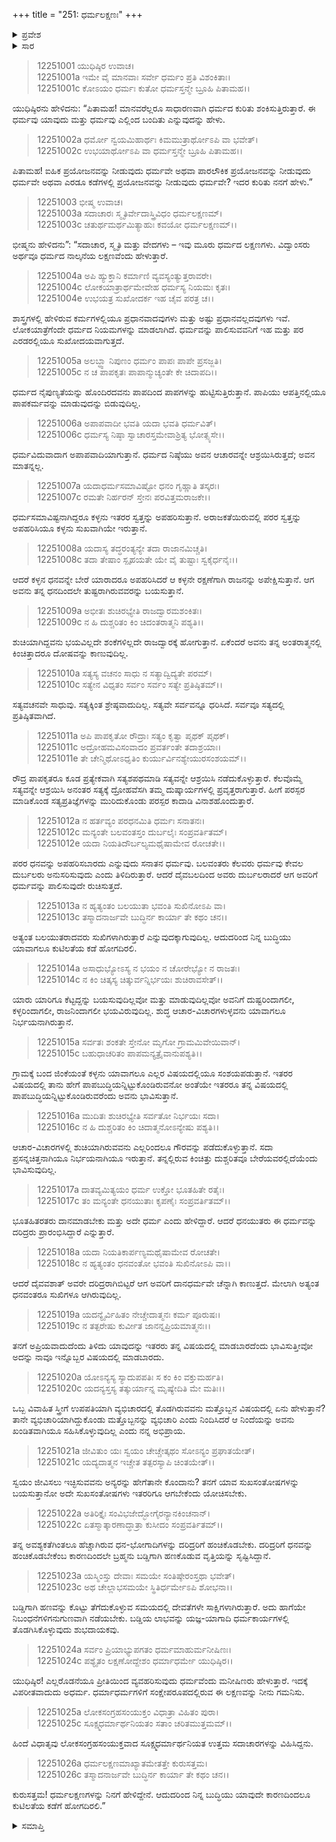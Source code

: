 +++
title = "251: ಧರ್ಮಲಕ್ಷಣಃ"
+++

<details><summary>ಪ್ರವೇಶ</summary>


।।   ಓಂ ಓಂ ನಮೋ ನಾರಾಯಣಾಯ।।   ಶ್ರೀ ವೇದವ್ಯಾಸಾಯ ನಮಃ ।।

ಶ್ರೀ ಕೃಷ್ಣದ್ವೈಪಾಯನ ವೇದವ್ಯಾಸ ವಿರಚಿತ  

**ಶ್ರೀ ಮಹಾಭಾರತ**

**ಶಾಂತಿ ಪರ್ವ**

**ಮೋಕ್ಷಧರ್ಮ ಪರ್ವ**

**ಅಧ್ಯಾಯ 251**


</details>

<details><summary>ಸಾರ</summary>

ಧರ್ಮಾಧರ್ಮಗಳ ಸ್ವರೂಪ ನಿರ್ಣಯ (1-26).


</details>


> 12251001 ಯುಧಿಷ್ಠಿರ ಉವಾಚ।  
12251001a ಇಮೇ ವೈ ಮಾನವಾಃ ಸರ್ವೇ ಧರ್ಮಂ ಪ್ರತಿ ವಿಶಂಕಿತಾಃ।  
12251001c ಕೋಽಯಂ ಧರ್ಮಃ ಕುತೋ ಧರ್ಮಸ್ತನ್ಮೇ ಬ್ರೂಹಿ ಪಿತಾಮಹ।।

ಯುಧಿಷ್ಠಿರನು ಹೇಳಿದನು: “ಪಿತಾಮಹ! ಮಾನವರೆಲ್ಲರೂ ಸಾಧಾರಣವಾಗಿ ಧರ್ಮದ ಕುರಿತು ಶಂಕಿಸುತ್ತಿರುತ್ತಾರೆ. ಈ ಧರ್ಮವು ಯಾವುದು ಮತ್ತು ಧರ್ಮವು ಎಲ್ಲಿಂದ ಬಂದಿತು ಎನ್ನುವುದನ್ನು ಹೇಳು.

> 12251002a ಧರ್ಮೋ ನ್ವಯಮಿಹಾರ್ಥಃ ಕಿಮಮುತ್ರಾರ್ಥೋಽಪಿ ವಾ ಭವೇತ್।  
12251002c ಉಭಯಾರ್ಥೋಽಪಿ ವಾ ಧರ್ಮಸ್ತನ್ಮೇ ಬ್ರೂಹಿ ಪಿತಾಮಹ।।

ಪಿತಾಮಹ! ಐಹಿಕ ಪ್ರಯೋಜನವನ್ನು ನೀಡುವುದು ಧರ್ಮವೇ ಅಥವಾ ಪಾರಲೌಕಿಕ ಪ್ರಯೋಜನವನ್ನು ನೀಡುವುದು ಧರ್ಮವೇ ಅಥವಾ ಎರಡೂ ಕಡೆಗಳಲ್ಲಿ ಪ್ರಯೋಜನವನ್ನು ನೀಡುವುದು ಧರ್ಮವೇ? ಇದರ ಕುರಿತು ನನಗೆ ಹೇಳು.”

> 12251003 ಭೀಷ್ಮ ಉವಾಚ।  
12251003a ಸದಾಚಾರಃ ಸ್ಮೃತಿರ್ವೇದಾಸ್ತ್ರಿವಿಧಂ ಧರ್ಮಲಕ್ಷಣಮ್।  
12251003c ಚತುರ್ಥಮರ್ಥಮಿತ್ಯಾಹುಃ ಕವಯೋ ಧರ್ಮಲಕ್ಷಣಮ್।।

ಭೀಷ್ಮನು ಹೇಳಿದನು”: “ಸದಾಚಾರ, ಸ್ಮೃತಿ ಮತ್ತು ವೇದಗಳು – ಇವು ಮೂರು ಧರ್ಮದ ಲಕ್ಷಣಗಳು. ವಿದ್ವಾಂಸರು ಅರ್ಥವೂ ಧರ್ಮದ ನಾಲ್ಕನೆಯ ಲಕ್ಷಣವೆಂದು ಹೇಳುತ್ತಾರೆ.

> 12251004a ಅಪಿ ಹ್ಯುಕ್ತಾನಿ ಕರ್ಮಾಣಿ ವ್ಯವಸ್ಯಂತ್ಯುತ್ತರಾವರೇ।  
12251004c ಲೋಕಯಾತ್ರಾರ್ಥಮೇವೇಹ ಧರ್ಮಸ್ಯ ನಿಯಮಃ ಕೃತಃ।  
12251004e ಉಭಯತ್ರ ಸುಖೋದರ್ಕ ಇಹ ಚೈವ ಪರತ್ರ ಚ।।

ಶಾಸ್ತ್ರಗಳಲ್ಲಿ ಹೇಳಿರುವ ಕರ್ಮಗಳಲ್ಲಿಯೂ ಪ್ರಧಾನವಾದವುಗಳು ಮತ್ತು ಅಷ್ಟು ಪ್ರಧಾನವಲ್ಲದವುಗಳು ಇವೆ. ಲೋಕಯಾತ್ರೆಗೆಂದೇ ಧರ್ಮದ ನಿಯಮಗಳನ್ನು ಮಾಡಲಾಗಿದೆ. ಧರ್ಮವನ್ನು ಪಾಲಿಸುವವನಿಗೆ ಇಹ ಮತ್ತು ಪರ ಎರಡರಲ್ಲಿಯೂ ಸುಖೋದಯವಾಗುತ್ತದೆ.

> 12251005a ಅಲಬ್ಧ್ವಾ ನಿಪುಣಂ ಧರ್ಮಂ ಪಾಪಃ ಪಾಪೇ ಪ್ರಸಜ್ಜತಿ।  
12251005c ನ ಚ ಪಾಪಕೃತಃ ಪಾಪಾನ್ಮುಚ್ಯಂತೇ ಕೇ ಚಿದಾಪದಿ।।

ಧರ್ಮದ ನೈಪುಣ್ಯತೆಯನ್ನು ಹೊಂದಿರದವನು ಪಾಪದಿಂದ ಪಾಪಗಳನ್ನು ಹುಟ್ಟಿಸುತ್ತಿರುತ್ತಾನೆ. ಪಾಪಿಯು ಆಪತ್ತಿನಲ್ಲಿಯೂ ಪಾಪಕರ್ಮವನ್ನು ಮಾಡುವುದನ್ನು ಬಿಡುವುದಿಲ್ಲ.

> 12251006a ಅಪಾಪವಾದೀ ಭವತಿ ಯದಾ ಭವತಿ ಧರ್ಮವಿತ್।  
12251006c ಧರ್ಮಸ್ಯ ನಿಷ್ಠಾ ಸ್ವಾಚಾರಸ್ತಮೇವಾಶ್ರಿತ್ಯ ಭೋತ್ಸ್ಯಸೇ।।

ಧರ್ಮವಿದುವಾದಾಗ ಅಪಾಪವಾದಿಯಾಗುತ್ತಾನೆ. ಧರ್ಮದ ನಿಷ್ಠೆಯು ಅವನ ಆಚಾರವನ್ನೇ ಆಶ್ರಯಿಸಿರುತ್ತದೆ; ಅವನ ಮಾತನ್ನಲ್ಲ.

> 12251007a ಯದಾಧರ್ಮಸಮಾವಿಷ್ಟೋ ಧನಂ ಗೃಹ್ಣಾತಿ ತಸ್ಕರಃ।  
12251007c ರಮತೇ ನಿರ್ಹರನ್ ಸ್ತೇನಃ ಪರವಿತ್ತಮರಾಜಕೇ।।

ಧರ್ಮಸಮಾವಿಷ್ಟನಾಗಿದ್ದರೂ ಕಳ್ಳನು ಇತರರ ಸ್ವತ್ತನ್ನು ಅಪಹರಿಸುತ್ತಾನೆ. ಅರಾಜಕತೆಯಿರುವಲ್ಲಿ ಪರರ ಸ್ವತ್ತನ್ನು ಅಪಹರಿಸಿಯೂ ಕಳ್ಳನು ಸುಖವಾಗಿಯೇ ಇರುತ್ತಾನೆ.

> 12251008a ಯದಾಸ್ಯ ತದ್ಧರಂತ್ಯನ್ಯೇ ತದಾ ರಾಜಾನಮಿಚ್ಚತಿ।  
12251008c ತದಾ ತೇಷಾಂ ಸ್ಪೃಹಯತೇ ಯೇ ವೈ ತುಷ್ಟಾಃ ಸ್ವಕೈರ್ಧನೈಃ।।

ಆದರೆ ಕಳ್ಳನ ಧನವನ್ನೇ ಬೇರೆ ಯಾರಾದರೂ ಅಪಹರಿಸಿದರೆ ಆ ಕಳ್ಳನೇ ರಕ್ಷಣೆಗಾಗಿ ರಾಜನನ್ನು ಅಪೇಕ್ಷಿಸುತ್ತಾನೆ. ಆಗ ಅವನು ತನ್ನ ಧನದಿಂದಲೇ ತುಷ್ಟರಾಗಿರುವವರನ್ನು ಬಯಸುತ್ತಾನೆ.

> 12251009a ಅಭೀತಃ ಶುಚಿರಭ್ಯೇತಿ ರಾಜದ್ವಾರಮಶಂಕಿತಃ।  
12251009c ನ ಹಿ ದುಶ್ಚರಿತಂ ಕಿಂ ಚಿದಂತರಾತ್ಮನಿ ಪಶ್ಯತಿ।।

ಶುಚಿಯಾಗಿದ್ದವನು ಭಯವಿಲ್ಲದೇ ಶಂಕೆಗಳಿಲ್ಲದೇ ರಾಜದ್ವಾರಕ್ಕೆ ಹೋಗುತ್ತಾನೆ. ಏಕೆಂದರೆ ಅವನು ತನ್ನ ಅಂತರಾತ್ಮನಲ್ಲಿ ಕಿಂಚಿತ್ತಾದರೂ ದೋಷವನ್ನು ಕಾಣುವುದಿಲ್ಲ.

> 12251010a ಸತ್ಯಸ್ಯ ವಚನಂ ಸಾಧು ನ ಸತ್ಯಾದ್ವಿದ್ಯತೇ ಪರಮ್।  
12251010c ಸತ್ಯೇನ ವಿಧೃತಂ ಸರ್ವಂ ಸರ್ವಂ ಸತ್ಯೇ ಪ್ರತಿಷ್ಠಿತಮ್।।

ಸತ್ಯವಚನವೇ ಸಾಧುವು. ಸತ್ಯಕ್ಕಿಂತ ಶ್ರೇಷ್ಠವಾದುದಿಲ್ಲ. ಸತ್ಯವೇ ಸರ್ವವನ್ನೂ ಧರಿಸಿದೆ. ಸರ್ವವೂ ಸತ್ಯದಲ್ಲಿ ಪ್ರತಿಷ್ಠಿತವಾಗಿದೆ.

> 12251011a ಅಪಿ ಪಾಪಕೃತೋ ರೌದ್ರಾಃ ಸತ್ಯಂ ಕೃತ್ವಾ ಪೃಥಕ್ ಪೃಥಕ್।  
12251011c ಅದ್ರೋಹಮವಿಸಂವಾದಂ ಪ್ರವರ್ತಂತೇ ತದಾಶ್ರಯಾಃ।  
12251011e ತೇ ಚೇನ್ಮಿಥೋಽಧೃತಿಂ ಕುರ್ಯುರ್ವಿನಶ್ಯೇಯುರಸಂಶಯಮ್।।

ರೌದ್ರ ಪಾಪಕೃತರೂ ಕೂಡ ಪ್ರತ್ಯೇಕವಾಗಿ ಸತ್ಯಶಪಥಮಾಡಿ ಸತ್ಯವನ್ನೇ ಆಶ್ರಯಿಸಿ ನಡೆದುಕೊಳ್ಳುತ್ತಾರೆ. ಕೆಲವೊಮ್ಮೆ ಸತ್ಯವನ್ನೇ ಆಶ್ರಯಿಸಿ ಅನಂತರ ಸತ್ಯಕ್ಕೆ ದ್ರೋಹವೆಸಗಿ ತಮ್ಮ ದುಷ್ಕಾರ್ಯಗಳಲ್ಲಿ ಪ್ರವೃತ್ತರಾಗುತ್ತಾರೆ. ಹೀಗೆ ಪರಸ್ಪರ ಮಾಡಿಕೊಂಡ ಸತ್ಯಪ್ರತಿಜ್ಞೆಗಳನ್ನು ಮುರಿದುಕೊಂಡು ಪರಸ್ಪರ ಕಾದಾಡಿ ವಿನಾಶಹೊಂದುತ್ತಾರೆ.

> 12251012a ನ ಹರ್ತವ್ಯಂ ಪರಧನಮಿತಿ ಧರ್ಮಃ ಸನಾತನಃ।  
12251012c ಮನ್ಯಂತೇ ಬಲವಂತಸ್ತಂ ದುರ್ಬಲೈಃ ಸಂಪ್ರವರ್ತಿತಮ್।  
12251012e ಯದಾ ನಿಯತಿದೌರ್ಬಲ್ಯಮಥೈಷಾಮೇವ ರೋಚತೇ।।

ಪರರ ಧನವನ್ನು ಅಪಹರಿಸಬಾರದು ಎನ್ನುವುದು ಸನಾತನ ಧರ್ಮವು. ಬಲವಂತರು ಕೆಲವರು ಧರ್ಮವು ಕೇವಲ ದುರ್ಬಲರು ಅನುಸರಿಸುವುದು ಎಂದು ತಿಳಿದಿರುತ್ತಾರೆ. ಆದರೆ ದೈವಬಲದಿಂದ ಅವರು ದುರ್ಬಲರಾದರೆ ಆಗ ಅವರಿಗೆ ಧರ್ಮವನ್ನು ಪಾಲಿಸುವುದೇ ರುಚಿಸುತ್ತದೆ.

> 12251013a ನ ಹ್ಯತ್ಯಂತಂ ಬಲಯುತಾ ಭವಂತಿ ಸುಖಿನೋಽಪಿ ವಾ।  
12251013c ತಸ್ಮಾದನಾರ್ಜವೇ ಬುದ್ಧಿರ್ನ ಕಾರ್ಯಾ ತೇ ಕಥಂ ಚನ।।

ಅತ್ಯಂತ ಬಲಯುತರಾದವರು ಸುಖಿಗಳಾಗಿರುತ್ತಾರೆ ಎನ್ನುವುದಕ್ಕಾಗುವುದಿಲ್ಲ. ಆದುದರಿಂದ ನಿನ್ನ ಬುದ್ಧಿಯು ಯಾವಾಗಲೂ ಕುಟಿಲತೆಯ ಕಡೆ ಹೋಗದಿರಲಿ.

> 12251014a ಅಸಾಧುಭ್ಯೋಽಸ್ಯ ನ ಭಯಂ ನ ಚೋರೇಭ್ಯೋ ನ ರಾಜತಃ।  
12251014c ನ ಕಿಂ ಚಿತ್ಕಸ್ಯ ಚಿತ್ಕುರ್ವನ್ನಿರ್ಭಯಃ ಶುಚಿರಾವಸೇತ್।।

ಯಾರು ಯಾರಿಗೂ ಕೆಟ್ಟದ್ದನ್ನು ಬಯಸುವುದಿಲ್ಲವೋ ಮತ್ತು ಮಾಡುವುದಿಲ್ಲವೋ ಅವನಿಗೆ ದುಷ್ಟರಿಂದಾಗಲೀ, ಕಳ್ಳರಿಂದಾಗಲೀ, ರಾಜನಿಂದಾಗಲೀ ಭಯವಿರುವುದಿಲ್ಲ. ಶುದ್ಧ ಆಚಾರ-ವಿಚಾರಗಳುಳ್ಳವನು ಯಾವಾಗಲೂ ನಿರ್ಭಯನಾಗಿರುತ್ತಾನೆ.

> 12251015a ಸರ್ವತಃ ಶಂಕತೇ ಸ್ತೇನೋ ಮೃಗೋ ಗ್ರಾಮಮಿವೇಯಿವಾನ್।  
12251015c ಬಹುಧಾಚರಿತಂ ಪಾಪಮನ್ಯತ್ರೈವಾನುಪಶ್ಯತಿ।।

ಗ್ರಾಮಕ್ಕೆ ಬಂದ ಜಿಂಕೆಯಂತೆ ಕಳ್ಳನು ಯಾವಾಗಲೂ ಎಲ್ಲರ ವಿಷಯದಲ್ಲಿಯೂ ಸಂಶಯಪಡುತ್ತಾನೆ. ಇತರರ ವಿಷಯದಲ್ಲಿ ತಾನು ಹೇಗೆ ಪಾಪಬುದ್ಧಿಯನ್ನಿಟ್ಟುಕೊಂಡಿರುವನೋ ಅಂತೆಯೇ ಇತರರೂ ತನ್ನ ವಿಷಯದಲ್ಲಿ ಪಾಪಬುದ್ಧಿಯನ್ನಿಟ್ಟುಕೊಂಡಿರುವರೆಂದು ಅವನು ಭಾವಿಸುತ್ತಾನೆ.

> 12251016a ಮುದಿತಃ ಶುಚಿರಭ್ಯೇತಿ ಸರ್ವತೋ ನಿರ್ಭಯಃ ಸದಾ।  
12251016c ನ ಹಿ ದುಶ್ಚರಿತಂ ಕಿಂ ಚಿದಾತ್ಮನೋಽನ್ಯೇಷು ಪಶ್ಯತಿ।।

ಆಚಾರ-ವಿಚಾರಗಳಲ್ಲಿ ಶುಚಿಯಾಗಿರುವವನು ಎಲ್ಲರಿಂದಲೂ ಗೌರವನ್ನು ಪಡೆದುಕೊಳ್ಳುತ್ತಾನೆ. ಸದಾ ಪ್ರಸನ್ನಚಿತ್ತನಾಗಿಯೂ ನಿರ್ಭಯನಾಗಿಯೂ ಇರುತ್ತಾನೆ. ತನ್ನಲ್ಲಿರುವ ಕಿಂಚಿತ್ತು ದುಶ್ಚರಿತವೂ ಬೇರೆಯವರಲ್ಲಿದೆಯೆಂದು ಭಾವಿಸುವುದಿಲ್ಲ.

> 12251017a ದಾತವ್ಯಮಿತ್ಯಯಂ ಧರ್ಮ ಉಕ್ತೋ ಭೂತಹಿತೇ ರತೈಃ।  
12251017c ತಂ ಮನ್ಯಂತೇ ಧನಯುತಾಃ ಕೃಪಣೈಃ ಸಂಪ್ರವರ್ತಿತಮ್।।

ಭೂತಹಿತರತರು ದಾನಮಾಡಬೇಕು ಮತ್ತು ಅದೇ ಧರ್ಮ ಎಂದು ಹೇಳಿದ್ದಾರೆ. ಆದರೆ ಧನಯುತರು ಈ ಧರ್ಮವನ್ನು ದರಿದ್ರರು ಪ್ರಾರಂಭಿಸಿದ್ದಾರೆ ಎನ್ನುತ್ತಾರೆ.

> 12251018a ಯದಾ ನಿಯತಿಕಾರ್ಪಣ್ಯಮಥೈಷಾಮೇವ ರೋಚತೇ।  
12251018c ನ ಹ್ಯತ್ಯಂತಂ ಧನವಂತೋ ಭವಂತಿ ಸುಖಿನೋಽಪಿ ವಾ।।

ಆದರೆ ದೈವವಶಾತ್ ಅವರೇ ದರಿದ್ರರಾಗಿಬಿಟ್ಟರೆ ಆಗ ಅವರಿಗೆ ದಾನಧರ್ಮವೇ ಚೆನ್ನಾಗಿ ಕಾಣುತ್ತದೆ. ಮೇಲಾಗಿ ಅತ್ಯಂತ ಧನವಂತರೂ ಸುಖಿಗಳೂ ಆಗಿರುವುದಿಲ್ಲ.

> 12251019a ಯದನ್ಯೈರ್ವಿಹಿತಂ ನೇಚ್ಚೇದಾತ್ಮನಃ ಕರ್ಮ ಪೂರುಷಃ।  
12251019c ನ ತತ್ಪರೇಷು ಕುರ್ವೀತ ಜಾನನ್ನಪ್ರಿಯಮಾತ್ಮನಃ।।

ತನಗೆ ಅಪ್ರಿಯವಾದುದೆಂದು ತಿಳಿದು ಯಾವುದನ್ನು ಇತರರು ತನ್ನ ವಿಷಯದಲ್ಲಿ ಮಾಡಬಾರದೆಂದು ಭಾವಿಸುತ್ತೀವೋ ಅದನ್ನು ನಾವೂ ಇನ್ನೊಬ್ಬರ ವಿಷಯದಲ್ಲಿ ಮಾಡಬಾರದು.

> 12251020a ಯೋಽನ್ಯಸ್ಯ ಸ್ಯಾದುಪಪತಿಃ ಸ ಕಂ ಕಿಂ ವಕ್ತುಮರ್ಹತಿ।  
12251020c ಯದನ್ಯಸ್ತಸ್ಯ ತತ್ಕುರ್ಯಾನ್ನ ಮೃಷ್ಯೇದಿತಿ ಮೇ ಮತಿಃ।।

ಒಬ್ಬ ವಿವಾಹಿತ ಸ್ತ್ರೀಗೆ ಉಪಪತಿಯಾಗಿ ವ್ಯಭಿಚಾರದಲ್ಲಿ ತೊಡಗಿರುವವನು ಮತ್ತೊಬ್ಬನ ವಿಷಯದಲ್ಲಿ ಏನು ಹೇಳುತ್ತಾನೆ? ತಾನೇ ವ್ಯಭಿಚಾರಿಯಾಗಿದ್ದುಕೊಂಡು ಮತ್ತೊಬ್ಬನನ್ನು ವ್ಯಭಿಚಾರಿ ಎಂದು ನಿಂದಿಸಿದರೆ ಆ ನಿಂದೆಯನ್ನು ಅವನು ಖಂಡಿತವಾಗಿಯೂ ಸಹಿಸಿಕೊಳ್ಳುವುದಿಲ್ಲ ಎಂದು ನನ್ನ ಅಭಿಪ್ರಾಯ.

> 12251021a ಜೀವಿತುಂ ಯಃ ಸ್ವಯಂ ಚೇಚ್ಚೇತ್ಕಥಂ ಸೋಽನ್ಯಂ ಪ್ರಘಾತಯೇತ್।  
12251021c ಯದ್ಯದಾತ್ಮನ ಇಚ್ಚೇತ ತತ್ಪರಸ್ಯಾಪಿ ಚಿಂತಯೇತ್।।

ಸ್ವಯಂ ಜೀವಿಸಲು ಇಚ್ಛಿಸುವವನು ಅನ್ಯರನ್ನು ಹೇಗೆತಾನೇ ಕೊಂದಾನು? ತನಗೆ ಯಾವ ಸುಖಸಂತೋಷಗಳನ್ನು ಬಯಸುತ್ತಾನೋ ಅದೇ ಸುಖಸಂತೋಷಗಳು ಇತರರಿಗೂ ಆಗಬೇಕೆಂದು ಯೋಚಿಸಬೇಕು.

> 12251022a ಅತಿರಿಕ್ತೈಃ ಸಂವಿಭಜೇದ್ಭೋಗೈರನ್ಯಾನಕಿಂಚನಾನ್।  
12251022c ಏತಸ್ಮಾತ್ಕಾರಣಾದ್ಧಾತ್ರಾ ಕುಸೀದಂ ಸಂಪ್ರವರ್ತಿತಮ್।।

ತನ್ನ ಅವಶ್ಯಕತೆಗಿಂತಲೂ ಹೆಚ್ಚಾಗಿರುವ ಧನ-ಭೋಗಾದಿಗಳನ್ನು ದರಿದ್ರರಿಗೆ ಹಂಚಿಕೊಡಬೇಕು. ದರಿದ್ರರಿಗೆ ಧನವನ್ನು ಹಂಚಿಕೊಡಬೇಕೆಂಬ ಕಾರಣದಿಂದಲೇ ಬ್ರಹ್ಮನು ಬಡ್ಡಿಗಾಗಿ ಹಣಕೊಡುವ ವೃತ್ತಿಯನ್ನು ಸೃಷ್ಟಿಸಿದ್ದಾನೆ.

> 12251023a ಯಸ್ಮಿಂಸ್ತು ದೇವಾಃ ಸಮಯೇ ಸಂತಿಷ್ಠೇರಂಸ್ತಥಾ ಭವೇತ್।  
12251023c ಅಥ ಚೇಲ್ಲಾಭಸಮಯೇ ಸ್ಥಿತಿರ್ಧರ್ಮೇಽಪಿ ಶೋಭನಾ।।

ಬಡ್ಡಿಗಾಗಿ ಹಣವನ್ನು ಕೊಟ್ಟು ತೆಗೆದುಕೊಳ್ಳುವ ಸಮಯದಲ್ಲಿ ದೇವತೆಗಳೇ ಸಾಕ್ಷಿಗಳಾಗಿರುತ್ತಾರೆ. ಅದು ಹಾಗೆಯೇ ನಿಬಂಧನೆಗಳಿಗನುಗುಣವಾಗಿ ನಡೆಯಬೇಕು. ಬಡ್ಡಿಯ ಲಾಭವನ್ನು ಯಜ್ಞ-ಯಾಗಾದಿ ಧರ್ಮಕಾರ್ಯಗಳಲ್ಲಿ ತೊಡಗಿಸಿಕೊಳ್ಳುವುದು ಶುಭದಾಯಕವು.

> 12251024a ಸರ್ವಂ ಪ್ರಿಯಾಭ್ಯುಪಗತಂ ಧರ್ಮಮಾಹುರ್ಮನೀಷಿಣಃ।  
12251024c ಪಶ್ಯೈತಂ ಲಕ್ಷಣೋದ್ದೇಶಂ ಧರ್ಮಾಧರ್ಮೇ ಯುಧಿಷ್ಠಿರ।।

ಯುಧಿಷ್ಠಿರ! ಎಲ್ಲರೊಡನೆಯೂ ಪ್ರೀತಿಯಿಂದ ವ್ಯವಹರಿಸುವುದು ಧರ್ಮವೆಂದು ಮನೀಷಿಣರು ಹೇಳುತ್ತಾರೆ. ಇದಕ್ಕೆ ವಿಪರೀತವಾದುದು ಅಧರ್ಮ. ಧರ್ಮಾಧರ್ಮಗಳಿಗೆ ಸಂಕ್ಷೇಪರೂಪದಲ್ಲಿರುವ ಈ ಲಕ್ಷಣವನ್ನು ನೀನು ಗಮನಿಸು.

> 12251025a ಲೋಕಸಂಗ್ರಹಸಂಯುಕ್ತಂ ವಿಧಾತ್ರಾ ವಿಹಿತಂ ಪುರಾ।  
12251025c ಸೂಕ್ಷ್ಮಧರ್ಮಾರ್ಥನಿಯತಂ ಸತಾಂ ಚರಿತಮುತ್ತಮಮ್।।

ಹಿಂದೆ ವಿಧಾತೃವು ಲೋಕಸಂಗ್ರಹಸಂಯುಕ್ತವಾದ ಸೂಕ್ಷ್ಮಧರ್ಮಾರ್ಥನಿಯತ ಉತ್ತಮ ಸದಾಚಾರಗಳನ್ನು ವಿಹಿಸಿದ್ದನು.

> 12251026a ಧರ್ಮಲಕ್ಷಣಮಾಖ್ಯಾತಮೇತತ್ತೇ ಕುರುಸತ್ತಮ।  
12251026c ತಸ್ಮಾದನಾರ್ಜವೇ ಬುದ್ಧಿರ್ನ ಕಾರ್ಯಾ ತೇ ಕಥಂ ಚನ।।

ಕುರುಸತ್ತಮ! ಧರ್ಮಲಕ್ಷಣಗಳನ್ನು ನಿನಗೆ ಹೇಳಿದ್ದೇನೆ. ಆದುದರಿಂದ ನಿನ್ನ ಬುದ್ಧಿಯು ಯಾವುದೇ ಕಾರಣದಿಂದಲೂ ಕುಟಿಲತೆಯ ಕಡೆಗೆ ಹೋಗದಿರಲಿ.”


<details><summary>ಸಮಾಪ್ತಿ</summary>

ಇತಿ ಶ್ರೀಮಹಾಭಾರತೇ ಶಾಂತಿಪರ್ವಣಿ ಮೋಕ್ಷಧರ್ಮಪರ್ವಣಿ ಧರ್ಮಲಕ್ಷಣೇ ಏಕಪಂಚಾಶದಧಿಕದ್ವಿಶತತಮೋಽಧ್ಯಾಯಃ।।  
ಇದು ಶ್ರೀಮಹಾಭಾರತದಲ್ಲಿ ಶಾಂತಿಪರ್ವದಲ್ಲಿ ಮೋಕ್ಷಧರ್ಮಪರ್ವದಲ್ಲಿ ಧರ್ಮಲಕ್ಷಣ ಎನ್ನುವ ಇನ್ನೂರಾಐವತ್ತೊಂದನೇ ಅಧ್ಯಾಯವು.


</details>
